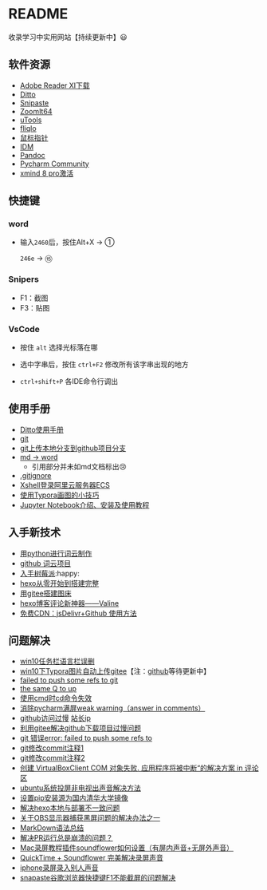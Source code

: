# README

收录学习中实用网站【持续更新中】:smiley:

## 软件资源

* [Adobe Reader XI下载](http://soft.onlinedown.net/soft/2700.htm)
* [Ditto](./DittoSetup_3_22_20_0.exe)
* [Snipaste](./Snipaste-2.2.1-Beta2-x64.zip)
* [ZoomIt64](./ZoomIt64.exe)
* [uTools](./uTools-0.8.9-beta.exe)
* [fliqlo](./fliqlo_133.zip)
* [鼠标指针](./Bibata鼠标指针套装.rar)
* [IDM](./IDM)
* [Pandoc](https://github.com/jgm/pandoc/releases)
* [Pycharm Community](https://www.jianshu.com/p/eb606812765d)
* [xmind 8 pro激活](https://blog.csdn.net/Rain_xiaolong/article/details/87166653)

## 快捷键

### word

* 输入`2460`后，按住Alt+X $\rightarrow$ ①

   	`246e` $\rightarrow$ ⑮



### Snipers

* F1：截图
* F3：贴图



### VsCode

* 按住 `alt` 选择光标落在哪
* 选中字串后，按住 `ctrl+F2` 修改所有该字串出现的地方

* `ctrl+shift+P` 各IDE命令行调出

## 使用手册

* [Ditto使用手册](https://www.cnblogs.com/f-ck-need-u/p/9796031.html)
* [git](https://blog.csdn.net/zamamiro/article/details/70172900)
* [git上传本地分支到github项目分支](https://blog.csdn.net/qq_27437967/article/details/71189571)
* [md -> word](https://www.jianshu.com/p/a9c9554ab1b0)
   * 引用部分并未如md文档标出:cry:
* [.gitignore](https://www.jianshu.com/p/a09a9b40ad20)
* [Xshell登录阿里云服务器ECS](https://blog.csdn.net/u013894429/article/details/78811823)
* [使用Typora画图的小技巧](https://mp.weixin.qq.com/s/XohN4h6pyUzXo3mH2dUhYQ)
* [Jupyter Notebook介绍、安装及使用教程](https://www.jianshu.com/p/91365f343585)

## 入手新技术
* [用python进行词云制作](https://www.jianshu.com/p/53648f0b93fc)
* [github 词云项目](https://github.com/TommyZihao/zihaowordcloud)
* [入手树莓派]():happy:
* [hexo从零开始到搭建完整](https://www.cnblogs.com/visugar/p/6821777.html)
* [用gitee搭建图床](https://blog.csdn.net/u010654995/article/details/88383995)
* [hexo博客评论新神器——Valine](https://www.jianshu.com/p/6bc6a8977c36)
* [免费CDN：jsDelivr+Github 使用方法](https://blog.csdn.net/qq_36759224/article/details/86936453)


## 问题解决

* [win10任务栏语言栏误删](https://jingyan.baidu.com/article/59a015e3ed1fd2b7948865bc.html)
* [win10下Typora图片自动上传gitee](https://blog.csdn.net/the_power/article/details/104615522)【注：[github](https://github.com/Thobian/typora-plugins-win-img)等待更新中】
* [failed to push some refs to git](https://stackoverflow.com/questions/9794413/failed-to-push-some-refs-to-githeroku-com)
* [the same Q to up](https://stackoverflow.com/questions/24114676/git-error-failed-to-push-some-refs-to)
* [使用cmd时cd命令失效](https://blog.csdn.net/u010603823/article/details/52182679)
* [消除pycharm满屏weak warning（answer in comments）](https://blog.csdn.net/gedongya/article/details/52300135)
* [github访问过慢](https://www.jianshu.com/p/66facbd8926a)
      [站长ip](http://tool.chinaz.com/dns?type=1&host=github.global.ssl.fastly.net&ip=)
* [利用gitee解决github下载项目过慢问题](https://blog.csdn.net/tefuirnever/article/details/99110367)
* [git 错误error: failed to push some refs to](https://blog.csdn.net/winnershili/article/details/78888548)
* [git修改commit注释1](https://blog.csdn.net/kai_zone/article/details/81189411)
* [git修改commit注释2](https://www.jianshu.com/p/098d85a58bf1)
* [创建 VirtualBoxClient COM 对象失败. 应用程序将被中断“的解决方案  in 评论区](https://blog.csdn.net/wangcheeng/article/details/50325517)
* [ubuntu系统投屏非电视出声音解决方法](https://www.linuxidc.com/Linux/2018-01/150486.htm)
* [设置pip安装源为国内清华大学镜像](https://blog.csdn.net/steveliu13/article/details/79294774?utm_medium=distribute.pc_relevant_t0.none-task-blog-BlogCommendFromMachineLearnPai2-1.channel_param&depth_1-utm_source=distribute.pc_relevant_t0.none-task-blog-BlogCommendFromMachineLearnPai2-1.channel_param)
* [解决hexo本地与部署不一致问题](https://blog.csdn.net/GAI159/article/details/105128186)
* [关于OBS显示器捕获黑屏问题的解决办法之一](https://tieba.baidu.com/p/6364329041)
* [MarkDown语法总结](https://www.cnblogs.com/linbudu/p/11367763.html)
* [解决PR运行总是崩溃的问题？](https://jingyan.baidu.com/article/636f38bbec405896b84610b8.html)
* [Mac录屏教程插件soundflower如何设置（有屏内声音+无屏外声音）](https://zhuanlan.zhihu.com/p/104617274)
* [QuickTime + Soundflower 完美解决录屏声音](https://www.jianshu.com/p/db035dad616a)
* [iphone录屏录入别人声音]()
* [snapaste谷歌浏览器快捷键F1不能截屏的问题解决](https://blog.csdn.net/yijiaobani/article/details/99626906)
